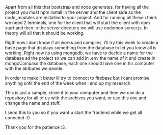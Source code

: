 Apart from all this that bootstrap and node generates, for having all the project you must npm install in the server and the client side so the node_modules are installed to your project. And for running all these i think we need 2 terminals, one for the client that will start the client with npm start and then in the server directory we will use nodemon server.js. In theory will all that it should be working.

Rigth now i dont know if all works and compiles, i'll try this week to create a base page that displays something from the database to let you know all is working. Right now its using mongodb, we have to decide a name for the database ad the project so we can add in .env the name of it and create in mongoCompass the database, each one should have one in his computer with the atributes we decide. 

In order to make it better ill try to connect to firebase but i cant promise anything until the end of the week when i end up my research.

This is just a sample, clone it to your computer and then we can do a repository for all of us with the archives you want, or use this one and change the name and stuff. 

I send this to you so if you want u start the frontend while we get all conected :D.

Thank you for the patience :3.
